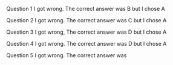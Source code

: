 Question 1 I got wrong. The correct answer was B but I chose A

Question 2 I got wrong. The correct answer was C but I chose A

Question 3 I got wrong, The correct answer was D but I chose A

Question 4 I got wrong. The correct answer was D but I chose A

Question 5 I got wrong. The correct answer was 
